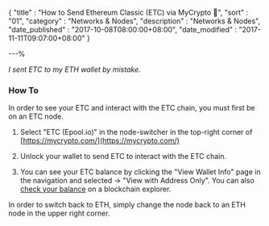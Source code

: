 {
"title" : "How to Send Ethereum Classic (ETC) via MyCrypto 🎥",
"sort" : "01",
"category" : "Networks & Nodes",
"description" : "Networks & Nodes",
"date_published" : "2017-10-08T08:00:00+08:00",
"date_modified" : "2017-11-11T09:07:00+08:00"
}

---%

_I sent ETC to my ETH wallet by mistake._

### How To

In order to see your ETC and interact with the ETC chain, you must first be on an ETC node.

1. Select "ETC (Epool.io)" in the node-switcher in the top-right corner of [https://mycrypto.com/](https://mycrypto.com/)

2. Unlock your wallet to send ETC to interact with the ETC chain.

3. You can see your ETC balance by clicking the "View Wallet Info" page in the navigation and selected -> "View with Address Only". You can also [check your balance](https://support.mycrypto.com/getting-started/checking-balance-of-my-account.html) on a blockchain explorer.

In order to switch back to ETH, simply change the node back to an ETH node in the upper right corner.
